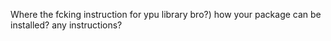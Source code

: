Where the fcking instruction for ypu library bro?)
how your package can be installed? any instructions?
